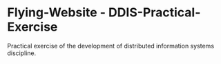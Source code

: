 # Flying-Website - DDIS-Practical-Exercise
Practical exercise of the development of distributed information systems discipline.
